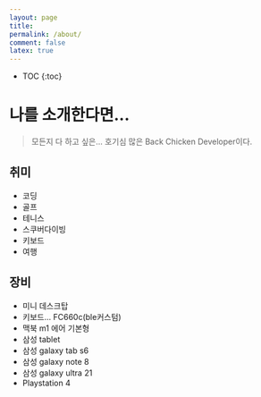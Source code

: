 ```yaml
---
layout: page
title:
permalink: /about/
comment: false
latex: true
---
```

* TOC
{:toc}

# 나를 소개한다면...
> 모든지 다 하고 싶은... 호기심 많은 Back Chicken Developer이다. 
## 취미
- 코딩
- 골프
- 테니스
- 스쿠버다이빙
- 키보드 
- 여행
## 장비
- 미니 데스크탑
- 키보드... FC660c(ble커스텀)
- 맥북 m1 에어 기본형
- 삼성 tablet
- 삼성 galaxy tab s6
- 삼성 galaxy note 8
- 삼성 galaxy ultra 21
- Playstation 4
